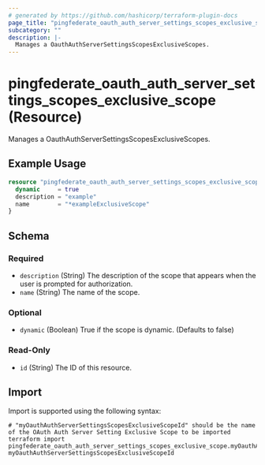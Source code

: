 ```yaml
---
# generated by https://github.com/hashicorp/terraform-plugin-docs
page_title: "pingfederate_oauth_auth_server_settings_scopes_exclusive_scope Resource - terraform-provider-pingfederate"
subcategory: ""
description: |-
  Manages a OauthAuthServerSettingsScopesExclusiveScopes.
---
```


# pingfederate_oauth_auth_server_settings_scopes_exclusive_scope (Resource)

Manages a OauthAuthServerSettingsScopesExclusiveScopes.

## Example Usage

```terraform
resource "pingfederate_oauth_auth_server_settings_scopes_exclusive_scope" "myOauthAuthServerSettingsScopesExclusiveScope" {
  dynamic     = true
  description = "example"
  name        = "*exampleExclusiveScope"
}
```

<!-- schema generated by tfplugindocs -->
## Schema

### Required

- `description` (String) The description of the scope that appears when the user is prompted for authorization.
- `name` (String) The name of the scope.

### Optional

- `dynamic` (Boolean) True if the scope is dynamic. (Defaults to false)

### Read-Only

- `id` (String) The ID of this resource.

## Import

Import is supported using the following syntax:

```shell
# "myOauthAuthServerSettingsScopesExclusiveScopeId" should be the name of the OAuth Auth Server Setting Exclusive Scope to be imported
terraform import pingfederate_oauth_auth_server_settings_scopes_exclusive_scope.myOauthAuthServerSettingsScopesExclusiveScope myOauthAuthServerSettingsScopesExclusiveScopeId
```
